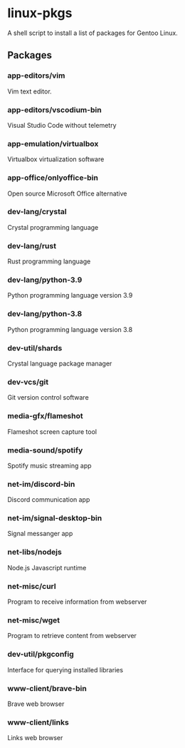 # linux-pkgs

A shell script to install a list of packages for Gentoo Linux.

## Packages

### app-editors/vim
Vim text editor.

### app-editors/vscodium-bin
Visual Studio Code without telemetry

### app-emulation/virtualbox
Virtualbox virtualization software

### app-office/onlyoffice-bin
Open source Microsoft Office alternative 

### dev-lang/crystal
Crystal programming language

### dev-lang/rust
Rust programming language

### dev-lang/python-3.9
Python programming language version 3.9

### dev-lang/python-3.8
Python programming language version 3.8

### dev-util/shards
Crystal language package manager

### dev-vcs/git
Git version control software

### media-gfx/flameshot
Flameshot screen capture tool

### media-sound/spotify
Spotify music streaming app 

### net-im/discord-bin
Discord communication app

### net-im/signal-desktop-bin
Signal messanger app

### net-libs/nodejs
Node.js Javascript runtime

### net-misc/curl
Program to receive information from webserver

### net-misc/wget
Program to retrieve content from webserver

### dev-util/pkgconfig
Interface for querying installed libraries

### www-client/brave-bin
Brave web browser

### www-client/links
Links web browser
